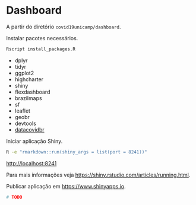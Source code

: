 # Dashboard

A partir do diretório `covid19unicamp/dashboard`.

Instalar pacotes necessários.

```bash
Rscript install_packages.R
```

- dplyr
- tidyr
- ggplot2
- highcharter
- shiny
- flexdashboard
- brazilmaps
- sf
- leaflet
- geobr
- devtools
- [datacovidbr](https://github.com/freguglia/datacovidbr)

Iniciar aplicação Shiny.

```bash
R -e "rmarkdown::run(shiny_args = list(port = 8241))"
```

<http://localhost:8241>

Para mais informações veja <https://shiny.rstudio.com/articles/running.html>.

Publicar aplicação em <https://www.shinyapps.io>.

```bash
# TODO
```